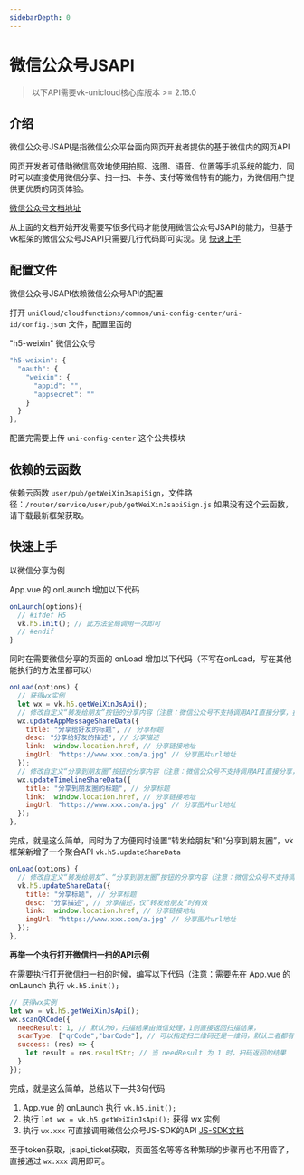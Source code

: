 ```yaml
---
sidebarDepth: 0
---
```


# 微信公众号JSAPI

> 以下API需要vk-unicloud核心库版本 >= 2.16.0

## 介绍

微信公众号JSAPI是指微信公众平台面向网页开发者提供的基于微信内的网页API 

网页开发者可借助微信高效地使用拍照、选图、语音、位置等手机系统的能力，同时可以直接使用微信分享、扫一扫、卡券、支付等微信特有的能力，为微信用户提供更优质的网页体验。

[微信公众号文档地址](https://developers.weixin.qq.com/doc/offiaccount/OA_Web_Apps/JS-SDK.html)

从上面的文档开始开发需要写很多代码才能使用微信公众号JSAPI的能力，但基于vk框架的微信公众号JSAPI只需要几行代码即可实现。见 [快速上手](#快速上手)

## 配置文件

微信公众号JSAPI依赖微信公众号API的配置

打开 `uniCloud/cloudfunctions/common/uni-config-center/uni-id/config.json` 文件，配置里面的 

"h5-weixin" 微信公众号

```js
"h5-weixin": {
  "oauth": {
    "weixin": {
      "appid": "",
      "appsecret": ""
    }
  }
},
```

配置完需要上传 `uni-config-center` 这个公共模块

## 依赖的云函数

依赖云函数 `user/pub/getWeiXinJsapiSign`，文件路径：`/router/service/user/pub/getWeiXinJsapiSign.js` 如果没有这个云函数，请下载最新框架获取。

## 快速上手

以微信分享为例

App.vue 的 onLaunch 增加以下代码

```js
onLaunch(options){
  // #ifdef H5
  vk.h5.init(); // 此方法全局调用一次即可
  // #endif
}
```

同时在需要微信分享的页面的 onLoad 增加以下代码（不写在onLoad，写在其他能执行的方法里都可以）

```js
onLoad(options) {
  // 获得wx实例
  let wx = vk.h5.getWeiXinJsApi();
  // 修改自定义“转发给朋友”按钮的分享内容（注意：微信公众号不支持调用API直接分享，执行此API后依然需要点右上角三个点，点击“转发给朋友”）
  wx.updateAppMessageShareData({
    title: "分享给好友的标题", // 分享标题
    desc: "分享给好友的描述", // 分享描述
    link:  window.location.href, // 分享链接地址
    imgUrl: "https://www.xxx.com/a.jpg" // 分享图片url地址
  });
  // 修改自定义“分享到朋友圈”按钮的分享内容（注意：微信公众号不支持调用API直接分享，执行此API后依然需要点右上角三个点，点击“分享到朋友圈”）
  wx.updateTimelineShareData({
    title: "分享到朋友圈的标题", // 分享标题
    link:  window.location.href, // 分享链接地址
    imgUrl: "https://www.xxx.com/a.jpg" // 分享图片url地址
  });
},
```

完成，就是这么简单，同时为了方便同时设置“转发给朋友”和“分享到朋友圈”，vk框架新增了一个聚合API `vk.h5.updateShareData`

```js
onLoad(options) {
  // 修改自定义“转发给朋友”、“分享到朋友圈”按钮的分享内容（注意：微信公众号不支持调用API直接分享，执行此API后依然需要点右上角三个点，点击“转发给朋友”或“分享到朋友圈”）
  vk.h5.updateShareData({
    title: "分享标题", // 分享标题
    desc: "分享描述", // 分享描述，仅“转发给朋友”时有效
    link:  window.location.href, // 分享链接地址
    imgUrl: "https://www.xxx.com/a.jpg" // 分享图片url地址
  });
},
```

**再举一个执行打开微信扫一扫的API示例**

在需要执行打开微信扫一扫的时候，编写以下代码（注意：需要先在 App.vue 的 onLaunch 执行 `vk.h5.init();`

```js
// 获得wx实例
let wx = vk.h5.getWeiXinJsApi();
wx.scanQRCode({
  needResult: 1, // 默认为0，扫描结果由微信处理，1则直接返回扫描结果，
  scanType: ["qrCode","barCode"], // 可以指定扫二维码还是一维码，默认二者都有
  success: (res) => {
    let result = res.resultStr; // 当 needResult 为 1 时，扫码返回的结果
  }
});
```

完成，就是这么简单，总结以下一共3句代码

1. App.vue 的 onLaunch 执行 `vk.h5.init();`
2. 执行 `let wx = vk.h5.getWeiXinJsApi();` 获得 wx 实例
3. 执行 `wx.xxx` 可直接调用微信公众号JS-SDK的API [JS-SDK文档](https://developers.weixin.qq.com/doc/offiaccount/OA_Web_Apps/JS-SDK.html#10)

至于token获取，jsapi_ticket获取，页面签名等等各种繁琐的步骤再也不用管了，直接通过 `wx.xxx` 调用即可。
